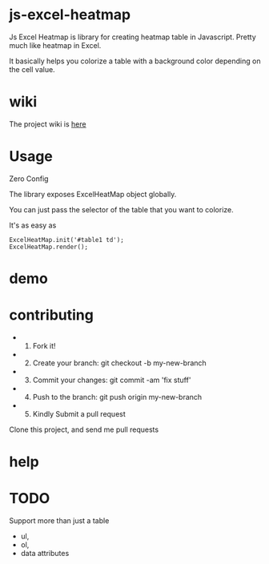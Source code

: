 # js-excel-heatmap

Js Excel Heatmap is library for creating heatmap table in Javascript. Pretty much like heatmap in Excel.

It basically helps you colorize a table with a background color depending on the cell value.

# wiki
The project wiki is [here](https://github.com/diokey/js-excel-heatmap/wiki)
# Usage

Zero Config

The library exposes ExcelHeatMap object globally.

You can just pass the selector of the table that you want to colorize.

It's as easy as 

```
ExcelHeatMap.init('#table1 td');
ExcelHeatMap.render();
```

# demo

# contributing

* 1. Fork it!
* 2. Create your branch: git checkout -b my-new-branch
* 3. Commit your changes: git commit -am 'fix stuff'
* 4. Push to the branch: git push origin my-new-branch
* 5. Kindly Submit a pull request

Clone this project, and send me pull requests

# help

# TODO
Support more than just a table
* ul,
* ol,
* data attributes

